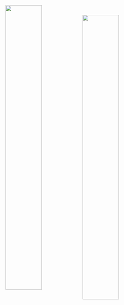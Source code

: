 <!---<img src="https://github.com/ray-concepts/ray-concepts/blob/main/rc_banner_1280x640_v3.png"/>--->
<!---<sub><samp><a href="https://">all links</a> // <a href="">coding stats</a> // <a href="https://www.last.fm/user/">spotify stats</samp></sub>--->
  
<p>&nbsp;<img align="left" width="48%" src="https://github-readme-stats.vercel.app/api?username=mvrck-dev&show_icons=true&theme=vision-friendly-dark&hide_border=true&border_radius=25px" /></p>

<p><img width="48%" src="https://github-readme-stats.vercel.app/api/top-langs/?username=mvrck-dev&theme=vision-friendly-dark&hide_border=true&layout=compact&card_width=445&bg_color=00000000" /></p>
<!---<sub><samp><a href="https://koji.to/ray.dev">some links</a> // <a href="">coding stats</a> // <a href="https://www.last.fm/user/">spotify stats</samp></sub>--->
<!---<sub><samp><a href="https://koji.to/ray.dev">//some links</a> </samp></sub>--->
